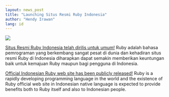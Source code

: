 ```yaml
---
layout: news_post
title: "Launching Situs Resmi Ruby Indonesia"
author: "Hendy Irawan"
lang: id
---
```


[![](http://farm2.static.flickr.com/1244/996092833_e18e3faa88_m.jpg)][1]

[Situs Resmi Ruby Indonesia telah dirilis untuk umum!][2] Ruby adalah
bahasa pemrograman yang berkembang sangat pesat di dunia dan kehadiran
situs resmi Ruby di Indonesia diharapkan dapat semakin memberikan
keuntungan baik untuk kemajuan Ruby maupun bagi pengguna di Indonesia.

[Official Indonesian Ruby web site has been publicly released!][2] Ruby
is a rapidly developing programming language in the world and the
existence of Ruby official web site in Indonesian native language is
expected to provide benefits both to Ruby itself and also to Indonesian
people.



[1]: http://www.flickr.com/photos/ariekusumaatmaja/996092833/ 
[2]: http://ariekusumaatmaja.wordpress.com/2007/08/04/wwwruby-langorgid-rilis/ 
